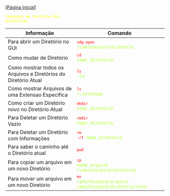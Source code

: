 [[Página Inicial](../term_unix/home.md)]

<code style="color : yellow">Comandos de Controle dos Diretórios</code>

Informação|Comando
|---|---|
Para abrir um Diretório no GUI|<code style="color : greenyellow"><code style="color : red">xdg-open</code> /caminho/pro/diretorio</code>
Como mudar de Diretório|<code style="color : greenyellow"><code style="color : red">cd</code> nome_diretorio</code>
Como mostrar todos os Arquivos e Diretórios do Diretório Atual|<code style="color : greenyellow"><code style="color : red">ls</code> -la</code>
Como mostrar Arquivos de uma Extensao Especifica|<code style="color : greenyellow"><code style="color : red">ls</code> *.extensao</code>
Como criar um Diretório novo no Diretório Atual|<code style="color : greenyellow"><code style="color : red">mkdir</code> nome_diretorio</code>
Para Deletar um Diretório Vazio|<code style="color : greenyellow"><code style="color : red">rmdir</code> nome_diretorio</code>
Para Deletar um Diretório com Informações|<code style="color : greenyellow"><code style="color : red">rm -rf</code> nome_diretorio</code>
Para saber o caminho até o Diretório atual|<code style="color : greenyellow"><code style="color : red">pwd</code></code>
Para copiar um arquivo em um novo Diretório|<code style="color : greenyellow"><code style="color : red">cp</code> nome_arquivo /caminho/para/diretorio</code>
Para mover um arquivo em um novo Diretório|<code style="color : greenyellow"><code style="color : red">mv</code> caminho/para/arquivo caminho/para/diretorio/novo</code>